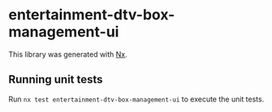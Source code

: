 # entertainment-dtv-box-management-ui

This library was generated with [Nx](https://nx.dev).

## Running unit tests

Run `nx test entertainment-dtv-box-management-ui` to execute the unit tests.
